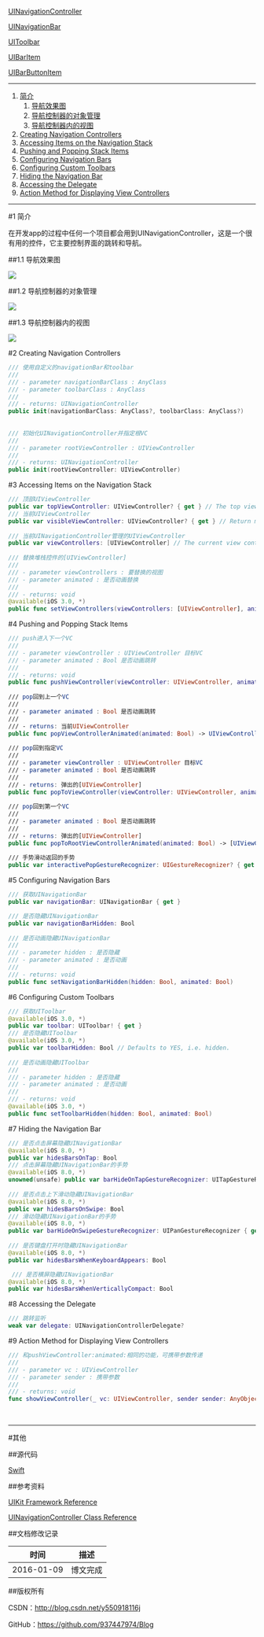 [UINavigationController](https://github.com/937447974/Blog/blob/master/IOS/Cocoa%20Touch%20Layer/UIKit/UINavigationController.md)

[UINavigationBar](https://github.com/937447974/Blog/blob/master/IOS/Cocoa%20Touch%20Layer/UIKit/UINavigationBar.md)

[UIToolbar](https://github.com/937447974/Blog/blob/master/IOS/Cocoa%20Touch%20Layer/UIKit/UIToolbar.md)

[UIBarItem](https://github.com/937447974/Blog/blob/master/IOS/Cocoa%20Touch%20Layer/UIKit/UIBarItem.md)

[UIBarButtonItem](https://github.com/937447974/Blog/blob/master/IOS/Cocoa%20Touch%20Layer/UIKit/UIBarButtonItem.md)

----

1. [简介](#简介)
    1. [导航效果图](#导航效果图)
    2. [导航控制器的对象管理](#导航控制器的对象管理)
    3. [导航控制器内的视图](#导航控制器内的视图)
2. [Creating Navigation Controllers](#Creating_Navigation_Controllers)
3. [Accessing Items on the Navigation Stack](#Accessing_Items_on_the_Navigation_Stack)
4. [Pushing and Popping Stack Items](#Pushing_and_Popping_Stack_Items)
5. [Configuring Navigation Bars](#Configuring_Navigation_Bars)
6. [Configuring Custom Toolbars](#Configuring_Custom_Toolbars)
7. [Hiding the Navigation Bar](#Hiding_the_Navigation_Bar)
8. [Accessing the Delegate](#Accessing_the_Delegate)
9. [Action Method for Displaying View Controllers](#Action_Method_for_Displaying_View_Controllers)

---

#<a id="简介"/>1 简介

在开发app的过程中任何一个项目都会用到UINavigationController，这是一个很有用的控件，它主要控制界面的跳转和导航。

##<a id="导航效果图"/>1.1 导航效果图

![](https://raw.githubusercontent.com/937447974/Blog/master/Resources/2016010802.png)

##<a id="导航控制器的对象管理"/>1.2 导航控制器的对象管理

![](https://raw.githubusercontent.com/937447974/Blog/master/Resources/2016010801.jpg)

##<a id="导航控制器内的视图"/>1.3 导航控制器内的视图

![](https://raw.githubusercontent.com/937447974/Blog/master/Resources/2016010803.png)


#<a id="Creating_Navigation_Controllers"/>2 Creating Navigation Controllers

```swift
/// 使用自定义的navigationBar和toolbar
///
/// - parameter navigationBarClass : AnyClass
/// - parameter toolbarClass : AnyClass
///
/// - returns: UINavigationController
public init(navigationBarClass: AnyClass?, toolbarClass: AnyClass?)
    
    
/// 初始化UINavigationController并指定根VC
///
/// - parameter rootViewController : UIViewController
///
/// - returns: UINavigationController
public init(rootViewController: UIViewController)
```

#<a id="Accessing_Items_on_the_Navigation_Stack"/>3 Accessing Items on the Navigation Stack

```swift
/// 顶部UIViewController
public var topViewController: UIViewController? { get } // The top view controller on the stack.
/// 当前UIViewController
public var visibleViewController: UIViewController? { get } // Return modal view controller if it exists. Otherwise the top view controller.
    
/// 当前UINavigationController管理的UIViewController
public var viewControllers: [UIViewController] // The current view controller stack.
    
/// 替换堆栈控件的[UIViewController]
///
/// - parameter viewControllers : 要替换的视图
/// - parameter animated : 是否动画替换
///
/// - returns: void
@available(iOS 3.0, *)
public func setViewControllers(viewControllers: [UIViewController], animated: Bool)
```

#<a id="Pushing_and_Popping_Stack_Items"/>4 Pushing and Popping Stack Items

```swift
/// push进入下一个VC
///
/// - parameter viewController : UIViewController 目标VC
/// - parameter animated : Bool 是否动画跳转
///
/// - returns: void
public func pushViewController(viewController: UIViewController, animated: Bool)
    
/// pop回到上一个VC
///
/// - parameter animated : Bool 是否动画跳转
///
/// - returns: 当前UIViewController
public func popViewControllerAnimated(animated: Bool) -> UIViewController?
    
/// pop回到指定VC
///
/// - parameter viewController : UIViewController 目标VC
/// - parameter animated : Bool 是否动画跳转
///
/// - returns: 弹出的[UIViewController]
public func popToViewController(viewController: UIViewController, animated: Bool) -> [UIViewController]?
    
/// pop回到第一个VC
///
/// - parameter animated : Bool 是否动画跳转
///
/// - returns: 弹出的[UIViewController]
public func popToRootViewControllerAnimated(animated: Bool) -> [UIViewController]?
    
/// 手势滑动返回的手势
public var interactivePopGestureRecognizer: UIGestureRecognizer? { get }
```

#<a id="Configuring_Navigation_Bars"/>5 Configuring Navigation Bars

```swift
/// 获取UINavigationBar
public var navigationBar: UINavigationBar { get }

/// 是否隐藏UINavigationBar
public var navigationBarHidden: Bool
    
/// 是否动画隐藏UINavigationBar
///
/// - parameter hidden : 是否隐藏
/// - parameter animated : 是否动画
///
/// - returns: void
public func setNavigationBarHidden(hidden: Bool, animated: Bool)
```

#<a id="Configuring_Custom_Toolbars"/>6 Configuring Custom Toolbars

```swift
/// 获取UIToolbar
@available(iOS 3.0, *)
public var toolbar: UIToolbar! { get }
/// 是否隐藏UIToolbar
@available(iOS 3.0, *)
public var toolbarHidden: Bool // Defaults to YES, i.e. hidden.
    
/// 是否动画隐藏UIToolbar
///
/// - parameter hidden : 是否隐藏
/// - parameter animated : 是否动画
///
/// - returns: void
@available(iOS 3.0, *)
public func setToolbarHidden(hidden: Bool, animated: Bool)
```

#<a id="Hiding_the_Navigation_Bar"/>7 Hiding the Navigation Bar

```swift
/// 是否点击屏幕隐藏UINavigationBar
@available(iOS 8.0, *)
public var hidesBarsOnTap: Bool
/// 点击屏幕隐藏UINavigationBar的手势
@available(iOS 8.0, *)
unowned(unsafe) public var barHideOnTapGestureRecognizer: UITapGestureRecognizer { get }
    
/// 是否点击上下滑动隐藏UINavigationBar
@available(iOS 8.0, *)
public var hidesBarsOnSwipe: Bool
/// 滑动隐藏UINavigationBar的手势
@available(iOS 8.0, *)
public var barHideOnSwipeGestureRecognizer: UIPanGestureRecognizer { get }
    
/// 是否键盘打开时隐藏UINavigationBar
@available(iOS 8.0, *)
public var hidesBarsWhenKeyboardAppears: Bool

 /// 是否横屏隐藏UINavigationBar
@available(iOS 8.0, *)
public var hidesBarsWhenVerticallyCompact: Bool
```

#<a id="Accessing_the_Delegate"/>8 Accessing the Delegate

```swift
/// 跳转监听
weak var delegate: UINavigationControllerDelegate?
```


#<a id="ActionMethodforDisplayingViewControllers"/>9 Action Method for Displaying View Controllers

```swift
/// 和pushViewController:animated:相同的功能，可携带参数传递
///
/// - parameter vc : UIViewController
/// - parameter sender : 携带参数
///
/// - returns: void
func showViewController(_ vc: UIViewController, sender sender: AnyObject?)
```

&#160;

----------

#其他

##源代码

[Swift](https://github.com/937447974/Swift)

##参考资料

[UIKit Framework Reference](https://developer.apple.com/library/ios/documentation/UIKit/Reference/UIKit_Framework/index.html)

[UINavigationController Class Reference](https://developer.apple.com/library/ios/documentation/UIKit/Reference/UINavigationController_Class/index.html)

##文档修改记录

| 时间 | 描述 |
| ---- | ---- |
| 2016-01-09 | 博文完成 |

##版权所有

CSDN：http://blog.csdn.net/y550918116j

GitHub：https://github.com/937447974/Blog